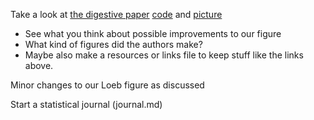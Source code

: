 Take a look at [the digestive paper](https://www.sciencedirect.com/science/article/pii/S154235652300071X) [code](https://github.com/dushoff/ResearchSandbox/blob/main/digestive.R) and [picture](http://dushoff.github.io/ResearchSandbox/digestive.Rout.pdf)
* See what you think about possible improvements to our figure
* What kind of figures did the authors make?
* Maybe also make a resources or links file to keep stuff like the links above.

Minor changes to our Loeb figure as discussed

Start a statistical journal (journal.md)
